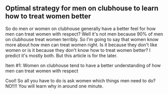 ## Optimal strategy for men on clubhouse to learn how to treat women better

So do men or women on clubhouse generally have a better feel for how men can treat women with respect? Well it's not men because 90% of men on clubhouse treat women terribly. So I'm going to say that women know more about how men can treat women right. Is it because they don't like women or is it because they don't know how to treat women better? I predict it's mostly both. But this article is for the later.

Item #1: Women on clubhouse tend to have a better understanding of how men can treat women with respect

Cool! So all you have to do is ask women which things men need to do? NO!!!! You will learn why in around one minute.
